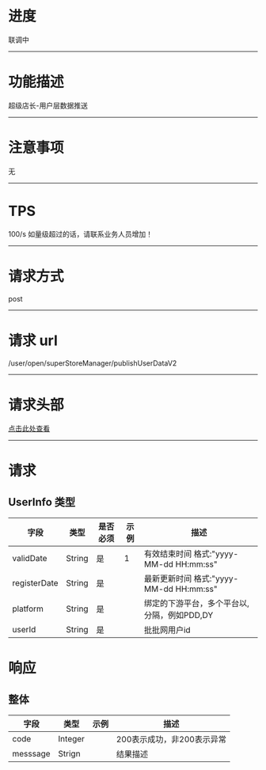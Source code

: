 # 进度

联调中

---

# 功能描述

超级店长-⽤户层数据推送

---

# 注意事项

无

---

# TPS

100/s 如量级超过的话，请联系业务人员增加！

---

# 请求方式

post

---

# 请求 url

/user/open/superStoreManager/publishUserDataV2

---

# 请求头部

[点击此处查看](./超级店长-统一请求头部及签名方式.md)

---

# 请求


## UserInfo 类型

| 字段             | 类型    | 是否必须 | 示例 | 描述                                        |
| ---------------- | ------- | -------- | ---- | ------------------------------------------- |
| validDate        | String  | 是       | 1    | 有效结束时间 格式:"yyyy-MM-dd HH:mm:ss"     |
| registerDate     | String  | 是       |      | 最新更新时间 格式:"yyyy-MM-dd HH:mm:ss"     |
| platform         | String  | 是       |      | 绑定的下游平台，多个平台以,分隔，例如PDD,DY |
| userId           | String  | 是       |      | 批批⽹⽤户id                                |



# 响应

## 整体

| 字段     | 类型    | 示例 | 描述                       |
| -------- | ------- | ---- | -------------------------- |
| code     | Integer |      | 200表示成功，⾮200表示异常 |
| messsage | Strign  |      | 结果描述                   |


## 